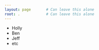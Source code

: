 ```yaml
---
layout: page       # Can leave this alone
root: .            # Can leave this alone
---
```



* Holly
* Ben
* Jeff
* etc

